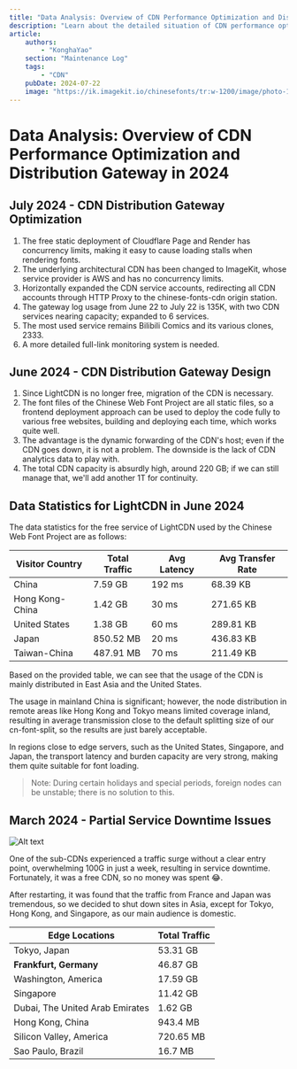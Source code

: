```yaml
---
title: "Data Analysis: Overview of CDN Performance Optimization and Distribution Gateway in 2024"
description: "Learn about the detailed situation of CDN performance optimization and distribution gateway design in July and June 2024, including the concurrency limit issues with Cloudflare Page and Render, architectural changes of the underlying CDN to ImageKit, horizontal expansion of CDN service accounts, requirements for a full-link monitoring system, as well as usage statistics and some service downtime issues with LightCDN. Analyze the usage and performance of CDN in various regions, especially the traffic distribution and transmission latency in East Asia and the United States."
article:
    authors:
        - "KonghaYao"
    section: "Maintenance Log"
    tags:
        - "CDN"
    pubDate: 2024-07-22
    image: "https://ik.imagekit.io/chinesefonts/tr:w-1200/image/photo-1508804185872-d7badad00f7d.jfif"
---
```


# Data Analysis: Overview of CDN Performance Optimization and Distribution Gateway in 2024

## July 2024 - CDN Distribution Gateway Optimization

1. The free static deployment of Cloudflare Page and Render has concurrency limits, making it easy to cause loading stalls when rendering fonts.
2. The underlying architectural CDN has been changed to ImageKit, whose service provider is AWS and has no concurrency limits.
3. Horizontally expanded the CDN service accounts, redirecting all CDN accounts through HTTP Proxy to the chinese-fonts-cdn origin station.
4. The gateway log usage from June 22 to July 22 is 135K, with two CDN services nearing capacity; expanded to 6 services.
5. The most used service remains Bilibili Comics and its various clones, 2333.
6. A more detailed full-link monitoring system is needed.

## June 2024 - CDN Distribution Gateway Design

1. Since LightCDN is no longer free, migration of the CDN is necessary.
2. The font files of the Chinese Web Font Project are all static files, so a frontend deployment approach can be used to deploy the code fully to various free websites, building and deploying each time, which works quite well.
3. The advantage is the dynamic forwarding of the CDN's host; even if the CDN goes down, it is not a problem. The downside is the lack of CDN analytics data to play with.
4. The total CDN capacity is absurdly high, around 220 GB; if we can still manage that, we'll add another 1T for continuity.

## Data Statistics for LightCDN in June 2024

The data statistics for the free service of LightCDN used by the Chinese Web Font Project are as follows:

| Visitor Country   | Total Traffic | Avg Latency | Avg Transfer Rate |
|-------------------|---------------|-------------|-------------------|
| China             | 7.59 GB       | 192 ms      | 68.39 KB          |
| Hong Kong-China   | 1.42 GB       | 30 ms       | 271.65 KB         |
| United States     | 1.38 GB       | 60 ms       | 289.81 KB         |
| Japan             | 850.52 MB     | 20 ms       | 436.83 KB         |
| Taiwan-China      | 487.91 MB     | 70 ms       | 211.49 KB         |

Based on the provided table, we can see that the usage of the CDN is mainly distributed in East Asia and the United States.

The usage in mainland China is significant; however, the node distribution in remote areas like Hong Kong and Tokyo means limited coverage inland, resulting in average transmission close to the default splitting size of our cn-font-split, so the results are just barely acceptable.

In regions close to edge servers, such as the United States, Singapore, and Japan, the transport latency and burden capacity are very strong, making them quite suitable for font loading.

> Note: During certain holidays and special periods, foreign nodes can be unstable; there is no solution to this.

## March 2024 - Partial Service Downtime Issues

![Alt text](../../../assets/202403_CDN.png)

One of the sub-CDNs experienced a traffic surge without a clear entry point, overwhelming 100G in just a week, resulting in service downtime. Fortunately, it was a free CDN, so no money was spent 😂.

After restarting, it was found that the traffic from France and Japan was tremendous, so we decided to shut down sites in Asia, except for Tokyo, Hong Kong, and Singapore, as our main audience is domestic.

| Edge Locations                         | Total Traffic |
|----------------------------------------|---------------|
| Tokyo, Japan                           | 53.31 GB      |
| **Frankfurt, Germany**                 | 46.87 GB      |
| Washington, America                    | 17.59 GB      |
| Singapore                              | 11.42 GB      |
| Dubai, The United Arab Emirates       | 1.62 GB       |
| Hong Kong, China                       | 943.4 MB      |
| Silicon Valley, America                | 720.65 MB     |
| Sao Paulo, Brazil                      | 16.7 MB       |

